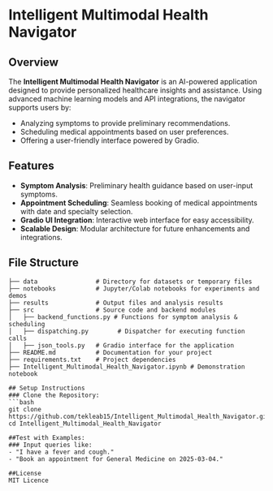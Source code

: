 # Intelligent Multimodal Health Navigator

## Overview
The **Intelligent Multimodal Health Navigator** is an AI-powered application designed to provide personalized healthcare insights and assistance. Using advanced machine learning models and API integrations, the navigator supports users by:
- Analyzing symptoms to provide preliminary recommendations.
- Scheduling medical appointments based on user preferences.
- Offering a user-friendly interface powered by Gradio.

## Features
- **Symptom Analysis**: Preliminary health guidance based on user-input symptoms.
- **Appointment Scheduling**: Seamless booking of medical appointments with date and specialty selection.
- **Gradio UI Integration**: Interactive web interface for easy accessibility.
- **Scalable Design**: Modular architecture for future enhancements and integrations.

## File Structure
```plaintext
├── data                # Directory for datasets or temporary files
├── notebooks           # Jupyter/Colab notebooks for experiments and demos
├── results             # Output files and analysis results
├── src                 # Source code and backend modules
│   ├── backend_functions.py # Functions for symptom analysis & scheduling
│   ├── dispatching.py        # Dispatcher for executing function calls
│   ├── json_tools.py   # Gradio interface for the application
├── README.md           # Documentation for your project
├── requirements.txt    # Project dependencies
├── Intelligent_Multimodal_Health_Navigator.ipynb # Demonstration notebook

## Setup Instructions
### Clone the Repository:
```bash
git clone https://github.com/tekleab15/Intelligent_Multimodal_Health_Navigator.git
cd Intelligent_Multimodal_Health_Navigator

##Test with Examples:
### Input queries like:
- "I have a fever and cough."
- "Book an appointment for General Medicine on 2025-03-04."

##License 
MIT Licence
